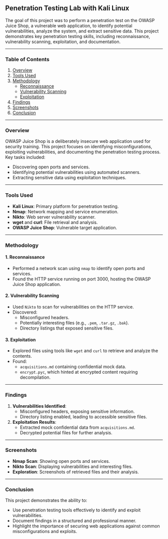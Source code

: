 ## Penetration Testing Lab with Kali Linux

The goal of this project was to perform a penetration test on the OWASP Juice Shop, a vulnerable web application, to identify potential vulnerabilities, analyze the system, and extract sensitive data. This project demonstrates key penetration testing skills, including reconnaissance, vulnerability scanning, exploitation, and documentation.

---

### **Table of Contents**
1. [Overview](#overview)
2. [Tools Used](#tools-used)
3. [Methodology](#methodology)
    - [Reconnaissance](#1-reconnaissance)
    - [Vulnerability Scanning](#2-vulnerability-scanning)
    - [Exploitation](#3-exploitation)
4. [Findings](#findings)
5. [Screenshots](#screenshots)
6. [Conclusion](#conclusion)

---

### **Overview**
OWASP Juice Shop is a deliberately insecure web application used for security training. This project focuses on identifying misconfigurations, exploiting vulnerabilities, and documenting the penetration testing process. Key tasks included:
- Discovering open ports and services.
- Identifying potential vulnerabilities using automated scanners.
- Extracting sensitive data using exploitation techniques.

---

### **Tools Used**
- **Kali Linux**: Primary platform for penetration testing.
- **Nmap**: Network mapping and service enumeration.
- **Nikto**: Web server vulnerability scanner.
- **wget** and **curl**: File retrieval and analysis.
- **OWASP Juice Shop**: Vulnerable target application.

---

### **Methodology**

#### **1. Reconnaissance**
- Performed a network scan using `nmap` to identify open ports and services.
- Found the HTTP service running on port 3000, hosting the OWASP Juice Shop application.
  
#### **2. Vulnerability Scanning**
- Used `Nikto` to scan for vulnerabilities on the HTTP service.
- Discovered:
  - Misconfigured headers.
  - Potentially interesting files (e.g., `.pem`, `.tar.gz`, `.bak`).
  - Directory listings that exposed sensitive files.

#### **3. Exploitation**
- Explored files using tools like `wget` and `curl` to retrieve and analyze the contents.
- Found:
  - `acquisitions.md` containing confidential mock data.
  - `encrypt.pyc`, which hinted at encrypted content requiring decompilation.


---

### **Findings**
1. **Vulnerabilities Identified**:
   - Misconfigured headers, exposing sensitive information.
   - Directory listing enabled, leading to accessible sensitive files.
2. **Exploitation Results**:
   - Extracted mock confidential data from `acquisitions.md`.
   - Decrypted potential files for further analysis.

---

### **Screenshots**
- **Nmap Scan**: Showing open ports and services.
- **Nikto Scan**: Displaying vulnerabilities and interesting files.
- **Exploration**: Screenshots of retrieved files and their analysis.

---

### **Conclusion**
This project demonstrates the ability to:
- Use penetration testing tools effectively to identify and exploit vulnerabilities.
- Document findings in a structured and professional manner.
- Highlight the importance of securing web applications against common misconfigurations and exploits.

